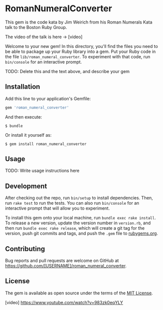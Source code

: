 # RomanNumeralConverter

This gem is the code kata by Jim Weirich from his Roman Numerals Kata talk to the Boston Ruby Group.

The video of the talk is here -> [video]

Welcome to your new gem! In this directory, you'll find the files you need to be able to package up your Ruby library into a gem. Put your Ruby code in the file `lib/roman_numeral_converter`. To experiment with that code, run `bin/console` for an interactive prompt.

TODO: Delete this and the text above, and describe your gem

## Installation

Add this line to your application's Gemfile:

```ruby
gem 'roman_numeral_converter'
```

And then execute:

    $ bundle

Or install it yourself as:

    $ gem install roman_numeral_converter

## Usage

TODO: Write usage instructions here

## Development

After checking out the repo, run `bin/setup` to install dependencies. Then, run `rake test` to run the tests. You can also run `bin/console` for an interactive prompt that will allow you to experiment.

To install this gem onto your local machine, run `bundle exec rake install`. To release a new version, update the version number in `version.rb`, and then run `bundle exec rake release`, which will create a git tag for the version, push git commits and tags, and push the `.gem` file to [rubygems.org](https://rubygems.org).

## Contributing

Bug reports and pull requests are welcome on GitHub at https://github.com/[USERNAME]/roman_numeral_converter.


## License

The gem is available as open source under the terms of the [MIT License](http://opensource.org/licenses/MIT).

[video] https://www.youtube.com/watch?v=983zk0eqYLY
